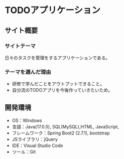 # TODOアプリケーション

## サイト概要
### サイトテーマ

日々のタスクを管理をするアプリケーションである。

### テーマを選んだ理由

- 研修で学んだことをアウトプットできること。
- 自分流のTODOアプリを今後作っていきたいため。

## 開発環境

- OS：Windows
- 言語：Java(17.0.5), SQL(MySQL),HTML, JavaScript, 
- フレームワーク：Spring Boot2 (2.7.1), bootstrap
- JSライブラリ：jQuery
- IDE：Visual Studio Code
- ツール：Git

